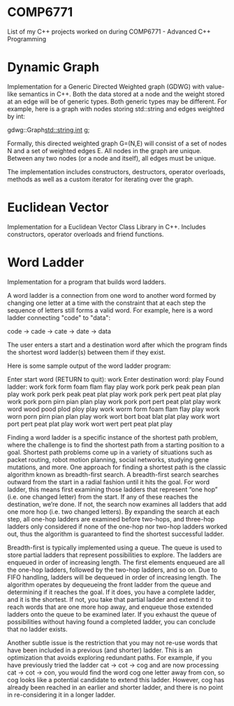 # COMP6771
List of my C++ projects worked on during COMP6771 - Advanced C++ Programming

# Dynamic Graph
Implementation for a Generic Directed Weighted graph (GDWG) with value-like semantics in C++. Both the data stored at a node and the weight stored at an edge will be of generic types. Both generic types may be different. For example, here is a graph with nodes storing std::string and edges weighted by int:

gdwg::Graph<std::string,int> g;

Formally, this directed weighted graph G=(N,E) will consist of a set of nodes N and a set of weighted edges E. All nodes in the graph are unique. Between any two nodes (or a node and itself), all edges must be unique.

The implementation includes constructors, destructors, operator overloads, methods as well as a custom iterator for iterating over the graph.

# Euclidean Vector
Implementation for a Euclidean Vector Class Library in C++. Includes constructors, operator overloads and friend functions.

# Word Ladder
Implementation for a program that builds word ladders.

A word ladder is a connection from one word to another word formed by changing one letter at a time with the constraint that at each step the sequence of letters still forms a valid word. For example, here is a word ladder connecting "code" to "data":

code -> cade -> cate -> date -> data

The user enters a start and a destination word after which the program finds the shortest word ladder(s) between them if they exist.

Here is some sample output of the word ladder program:

Enter start word (RETURN to quit): work
Enter destination word: play
Found ladder: work fork form foam flam flay play
work pork perk peak pean plan play
work pork perk peak peat plat play
work pork perk pert peat plat play
work pork porn pirn pian plan play
work pork port pert peat plat play
work word wood pood plod ploy play
work worm form foam flam flay play
work worn porn pirn pian plan play
work wort bort boat blat plat play
work wort port pert peat plat play
work wort wert pert peat plat play

Finding a word ladder is a specific instance of the shortest path problem, where the challenge is to find the shortest path from a starting position to a goal. Shortest path problems come up in a variety of situations such as packet routing, robot motion planning, social networks, studying gene mutations, and more. One approach for finding a shortest path is the classic algorithm known as breadth-first search. A breadth-first search searches outward from the start in a radial fashion until it hits the goal. For word ladder, this means first examining those ladders that represent “one hop” (i.e. one changed letter) from the start. If any of these reaches the destination, we’re done. If not, the search now examines all ladders that add one more hop (i.e. two changed letters). By expanding the search at each step, all one-hop ladders are examined before two-hops, and three-hop ladders only considered if none of the one-hop nor two-hop ladders worked out, thus the algorithm is guaranteed to find the shortest successful ladder.

Breadth-first is typically implemented using a queue. The queue is used to store partial ladders that represent possibilities to explore. The ladders are enqueued in order of increasing length. The first elements enqueued are all the one-hop ladders, followed by the two-hop ladders, and so on. Due to FIFO handling, ladders will be dequeued in order of increasing length. The algorithm operates by dequeueing the front ladder from the queue and determining if it reaches the goal. If it does, you have a complete ladder, and it is the shortest. If not, you take that partial ladder and extend it to reach words that are one more hop away, and enqueue those extended ladders onto the queue to be examined later. If you exhaust the queue of possibilities without having found a completed ladder, you can conclude that no ladder exists.

Another subtle issue is the restriction that you may not re-use words that have been included in a previous (and shorter) ladder. This is an optimization that avoids exploring redundant paths. For example, if you have previously tried the ladder cat -> cot -> cog and are now processing cat -> cot -> con, you would find the word cog one letter away from con, so cog looks like a potential candidate to extend this ladder. However, cog has already been reached in an earlier and shorter ladder, and there is no point in re-considering it in a longer ladder.
